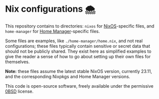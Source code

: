 # Nix configurations 🌨️

This repository contains to directories: `nixos` for [NixOS]-specific files,
and `home-manager` for [Home Manager]-specific files.

Some files are examples, like `./home-manager/home.nix`, and not real
configurations; these files typically contain sensitive or secret data that
should not be publicly shared. They exist here as simplified examples to give
the reader a sense of how to go about setting up their own files for
themselves.

**Note:** these files assume the latest stable NixOS version, currently 23.11,
and the corresponding Nixpkgs and Home Manager versions.

This code is open-source software, freely available under the
permissive [0BSD] license.

[NixOS]: https://nixos.org
[Home Manager]: https://github.com/nix-community/home-manager
[0BSD]: https://opensource.org/license/0bsd
